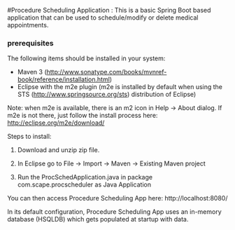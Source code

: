 #Procedure Scheduling Application : This is a basic Spring Boot based application that can be used to schedule/modify or delete medical appointments.

### prerequisites
The following items should be installed in your system:
* Maven 3 (http://www.sonatype.com/books/mvnref-book/reference/installation.html)
* Eclipse with the m2e plugin (m2e is installed by default when using the STS (http://www.springsource.org/sts) distribution of Eclipse)

Note: when m2e is available, there is an m2 icon in Help -> About dialog.
If m2e is not there, just follow the install process here: http://eclipse.org/m2e/download/

Steps to install:

1. Download and unzip zip file.

2. In Eclipse go to File -> Import -> Maven -> Existing Maven project 

3. Run the ProcSchedApplication.java in package com.scape.procscheduler as Java Application 

You can then access Procedure Scheduling App here: http://localhost:8080/


In its default configuration, Procedure Scheduling App uses an in-memory database (HSQLDB) which
gets populated at startup with data.
